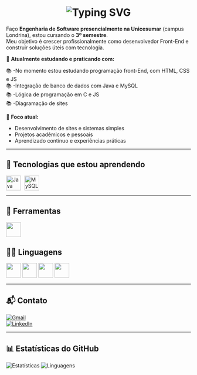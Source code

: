 <h1 align="center">
  <img src="https://readme-typing-svg.herokuapp.com?font=Fira+Code&pause=1000&color=53B14F&center=true&vCenter=true&width=435&lines=Olá%2C+eu+sou+Paulo+Vinícius+%F0%9F%A7%91%E2%80%8D%F0%9F%92%BB" alt="Typing SVG" />
</h1>

Faço **Engenharia de Software presencialmente na Unicesumar** (campus Londrina), estou cursando o **3º semestre**.  
Meu objetivo é crescer profissionalmente como desenvolvedor Front-End e construir soluções úteis com tecnologia.

📘 **Atualmente estudando e praticando com:**

📚 -No momento estou estudando programação front-End, com HTML, CSS e JS<br>
📚 -Integração de banco de dados com Java e MySQL<br>
📚 -Lógica de programação em C e JS<br>
📚 -Diagramação de sites

🎯 **Foco atual:**

- Desenvolvimento de sites e sistemas simples
- Projetos acadêmicos e pessoais
- Aprendizado contínuo e experiências práticas

---

## 🚀 Tecnologias que estou aprendendo

<div style="display: flex; align-items: center; gap: 10px; flex-wrap: wrap;">

<img src="https://cdn.jsdelivr.net/gh/devicons/devicon/icons/java/java-original.svg" title="Java" alt="Java" width="40" height="40"/>
<img src="https://cdn.jsdelivr.net/gh/devicons/devicon/icons/mysql/mysql-original.svg" title="MySQL" alt="MySQL" width="40" height="40"/>

</div>

---

## 🧰 Ferramentas

<div>
  <img src="https://cdn.jsdelivr.net/gh/devicons/devicon/icons/vscode/vscode-original.svg" width="40" />
</div>

## 🧑‍💻 Linguagens

<div>
  <img src="https://cdn.jsdelivr.net/gh/devicons/devicon/icons/html5/html5-original.svg" width="40" />
  <img src="https://cdn.jsdelivr.net/gh/devicons/devicon/icons/css3/css3-original.svg" width="40" />
  <img src="https://cdn.jsdelivr.net/gh/devicons/devicon/icons/javascript/javascript-original.svg" width="40" />
  <img src="https://cdn.jsdelivr.net/gh/devicons/devicon/icons/c/c-original.svg" width="40" />
</div>

---

## 📬 Contato

[![Gmail](https://img.shields.io/badge/Gmail-D14836?style=for-the-badge&logo=gmail&logoColor=white)](mailto:paulovcarraro@gmail.com)  
[![LinkedIn](https://img.shields.io/badge/LinkedIn-blue?style=for-the-badge&logo=linkedin&logoColor=white)](https://www.linkedin.com/in/paulo-vinicius-carraro-250619348/)

---

## 📊 Estatísticas do GitHub

![Estatísticas](https://github-readme-stats.vercel.app/api?username=paulovcarraro&show_icons=true&theme=tokyonight)
![Linguagens](https://github-readme-stats.vercel.app/api/top-langs/?username=paulovcarraro&layout=compact&theme=tokyonight)

